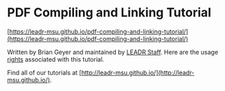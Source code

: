 # PDF Compiling and Linking Tutorial

[https://leadr-msu.github.io/pdf-compiling-and-linking-tutorial/](https://leadr-msu.github.io/pdf-compiling-and-linking-tutorial/)

Written by Brian Geyer and maintained by [LEADR Staff](http://leadr.msu.edu/). Here are the usage [rights](https://github.com/leadr-msu/pdf-compiling-and-linking-tutorial/blob/master/License.MD) associated with this tutorial.

Find all of our tutorials at [http://leadr-msu.github.io/](http://leadr-msu.github.io/). 


